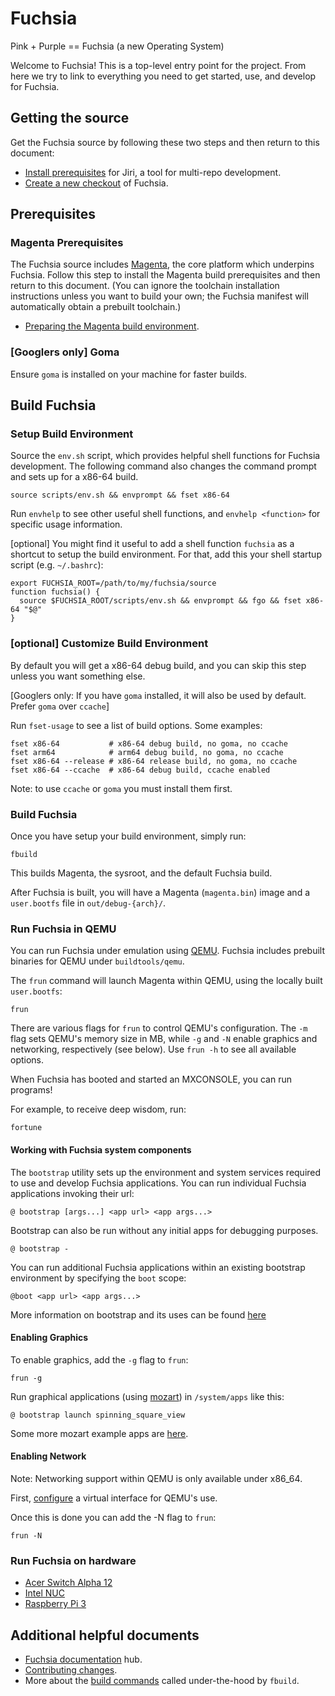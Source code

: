 # Fuchsia

Pink + Purple == Fuchsia (a new Operating System)

Welcome to Fuchsia! This is a top-level entry point for the project. From here
we try to link to everything you need to get started, use, and develop for
Fuchsia.

## Getting the source
Get the Fuchsia source by following these two steps and then return to this document:
  * [Install prerequisites](https://fuchsia.googlesource.com/manifest/+/HEAD/README.md#Prerequisites) for Jiri, a tool for multi-repo development.
  * [Create a new checkout](https://fuchsia.googlesource.com/manifest/+/HEAD/README.md#Creating-a-new-checkout) of Fuchsia.

## Prerequisites

### Magenta Prerequisites

The Fuchsia source  includes [Magenta](https://fuchsia.googlesource.com/magenta), the core platform which underpins Fuchsia. Follow this step to install the Magenta build prerequisites and then return to this document. (You can ignore the toolchain installation instructions unless you want to build your own; the Fuchsia manifest will automatically obtain a prebuilt toolchain.)

* [Preparing the Magenta build environment](https://fuchsia.googlesource.com/magenta/+/master/docs/getting_started.md#Preparing-the-build-environment).

### [Googlers only] Goma

Ensure `goma` is installed on your machine for faster builds.

## Build Fuchsia
### Setup Build Environment

Source the `env.sh` script, which provides helpful shell functions for Fuchsia development. The following command also changes the command prompt and sets up for a x86-64 build.

```
source scripts/env.sh && envprompt && fset x86-64
```

Run `envhelp` to see other useful shell functions, and `envhelp <function>` for specific usage information.

[optional] You might find it useful to add a shell function `fuchsia` as a shortcut to setup the build environment. For that, add this your shell startup script (e.g. `~/.bashrc`):

```
export FUCHSIA_ROOT=/path/to/my/fuchsia/source
function fuchsia() {
  source $FUCHSIA_ROOT/scripts/env.sh && envprompt && fgo && fset x86-64 "$@"
}
```


### [optional] Customize Build Environment

By default you will get a x86-64 debug build, and you can skip this step unless you want something else.

[Googlers only: If you have `goma` installed, it will also be used by default. Prefer `goma` over `ccache`]

Run `fset-usage` to see a list of build options. Some examples:

```
fset x86-64           # x86-64 debug build, no goma, no ccache
fset arm64            # arm64 debug build, no goma, no ccache
fset x86-64 --release # x86-64 release build, no goma, no ccache
fset x86-64 --ccache  # x86-64 debug build, ccache enabled
```

Note: to use `ccache` or `goma` you must install them first.

### Build Fuchsia

Once you have setup your build environment, simply run:
```
fbuild
```

This builds Magenta, the sysroot, and the default Fuchsia build.

After Fuchsia is built, you will have a Magenta (`magenta.bin`) image and a `user.bootfs` file in `out/debug-{arch}/`.

### Run Fuchsia in QEMU

You can run Fuchsia under emulation using [QEMU](https://fuchsia.googlesource.com/magenta/+/HEAD/docs/qemu.md).
Fuchsia includes prebuilt binaries for QEMU under `buildtools/qemu`.

The `frun` command will launch Magenta within QEMU, using the locally built
`user.bootfs`:

```
frun
```

There are various flags for `frun` to control QEMU's configuration. The `-m`
flag sets QEMU's memory size in MB, while `-g` and `-N` enable graphics and
networking, respectively (see below). Use `frun -h` to see all available
options.

When Fuchsia has booted and started an MXCONSOLE, you can run programs!

For example, to receive deep wisdom, run:

```
fortune
```

#### Working with Fuchsia system components

The `bootstrap` utility sets up the environment and system services required
to use and develop Fuchsia applications. You can run individual Fuchsia
applications invoking their url:

    @ bootstrap [args...] <app url> <app args...>

Bootstrap can also be run without any initial apps for debugging purposes.

    @ bootstrap -

You can run additional Fuchsia applications within an existing bootstrap
environment by specifying the `boot` scope:

    @boot <app url> <app args...>

More information on bootstrap and its uses can be found [here](https://fuchsia.googlesource.com/modular/+/HEAD/src/bootstrap/)

#### Enabling Graphics

To enable graphics, add the `-g` flag to `frun`:

```
frun -g
```

Run graphical applications (using [mozart](https://fuchsia.googlesource.com/mozart))
in `/system/apps` like this:

```
@ bootstrap launch spinning_square_view
```

Some more mozart example apps are [here](https://fuchsia.googlesource.com/mozart/+/HEAD/examples/).

#### Enabling Network

Note: Networking support within QEMU is only available under x86_64.

First, [configure](https://fuchsia.googlesource.com/magenta/+/master/docs/qemu.md#Enabling-Networking-under-Qemu-x86_64-only)
a virtual interface for QEMU's use.

Once this is done you can add the -N flag to `frun`:

```
frun -N
```

### Run Fuchsia on hardware

* [Acer Switch Alpha 12](https://fuchsia.googlesource.com/magenta/+/master/docs/targets/acer12.md)
* [Intel NUC](https://fuchsia.googlesource.com/magenta/+/master/docs/targets/nuc.md)
* [Raspberry Pi 3](https://fuchsia.googlesource.com/magenta/+/master/docs/targets/rpi3.md)

## Additional helpful documents


* [Fuchsia documentation](https://fuchsia.googlesource.com/docs) hub.
* [Contributing changes](https://fuchsia.googlesource.com/manifest/+/HEAD/README.md#Submitting-changes).
* More about the [build commands](https://fuchsia.googlesource.com/fuchsia/+/HEAD/BUILD_NOTES.md) called under-the-hood by `fbuild`.
